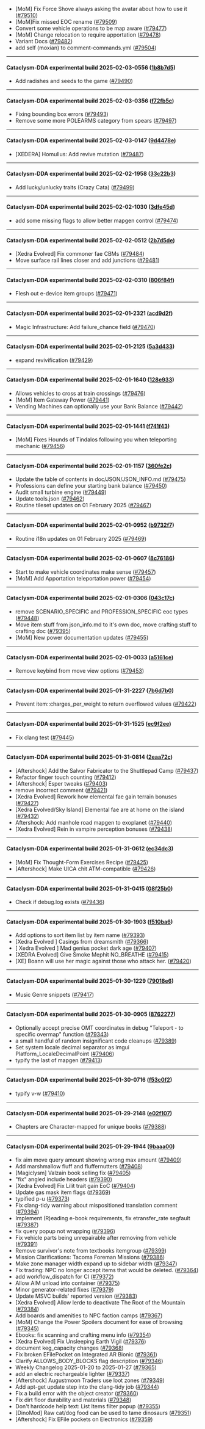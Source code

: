 * [MoM] Fix Force Shove always asking the avatar about how to use it ([#79510](https://github.com/CleverRaven/Cataclysm-DDA/pull/79510))
* [MoM]Fix missed EOC rename ([#79509](https://github.com/CleverRaven/Cataclysm-DDA/pull/79509))
* Convert some vehicle operations to be map aware ([#79477](https://github.com/CleverRaven/Cataclysm-DDA/pull/79477))
* [MoM] Change relocation to require apportation ([#79478](https://github.com/CleverRaven/Cataclysm-DDA/pull/79478))
* Variant Docs ([#79482](https://github.com/CleverRaven/Cataclysm-DDA/pull/79482))
* add self (moxian) to comment-commands.yml ([#79504](https://github.com/CleverRaven/Cataclysm-DDA/pull/79504))

---

#### Cataclysm-DDA experimental build 2025-02-03-0556 ([1b8b7d5](https://github.com/CleverRaven/Cataclysm-DDA/releases/tag/cdda-experimental-2025-02-03-0556))

* Add radishes and seeds to the game ([#79490](https://github.com/CleverRaven/Cataclysm-DDA/pull/79490))

---

#### Cataclysm-DDA experimental build 2025-02-03-0356 ([f72fb5c](https://github.com/CleverRaven/Cataclysm-DDA/releases/tag/cdda-experimental-2025-02-03-0356))

* Fixing bounding box errors ([#79493](https://github.com/CleverRaven/Cataclysm-DDA/pull/79493))
* Remove some more POLEARMS category from spears ([#79497](https://github.com/CleverRaven/Cataclysm-DDA/pull/79497))

---

#### Cataclysm-DDA experimental build 2025-02-03-0147 ([9d4478e](https://github.com/CleverRaven/Cataclysm-DDA/releases/tag/cdda-experimental-2025-02-03-0147))

* [XEDERA] Homullus: Add revive mutation ([#79487](https://github.com/CleverRaven/Cataclysm-DDA/pull/79487))

---

#### Cataclysm-DDA experimental build 2025-02-02-1958 ([33c22b3](https://github.com/CleverRaven/Cataclysm-DDA/releases/tag/cdda-experimental-2025-02-02-1958))

* Add lucky/unlucky traits (Crazy Cata) ([#79499](https://github.com/CleverRaven/Cataclysm-DDA/pull/79499))

---

#### Cataclysm-DDA experimental build 2025-02-02-1030 ([3dfe45d](https://github.com/CleverRaven/Cataclysm-DDA/releases/tag/cdda-experimental-2025-02-02-1030))

* add some missing flags to allow better mapgen control ([#79474](https://github.com/CleverRaven/Cataclysm-DDA/pull/79474))

---

#### Cataclysm-DDA experimental build 2025-02-02-0512 ([2b7d5de](https://github.com/CleverRaven/Cataclysm-DDA/releases/tag/cdda-experimental-2025-02-02-0512))

* [Xedra Evolved] Fix commoner fae CBMs ([#79484](https://github.com/CleverRaven/Cataclysm-DDA/pull/79484))
* Move surface rail lines closer and add junctions ([#79481](https://github.com/CleverRaven/Cataclysm-DDA/pull/79481))

---

#### Cataclysm-DDA experimental build 2025-02-02-0310 ([806f84f](https://github.com/CleverRaven/Cataclysm-DDA/releases/tag/cdda-experimental-2025-02-02-0310))

* Flesh out e-device item groups ([#79471](https://github.com/CleverRaven/Cataclysm-DDA/pull/79471))

---

#### Cataclysm-DDA experimental build 2025-02-01-2321 ([acd9d2f](https://github.com/CleverRaven/Cataclysm-DDA/releases/tag/cdda-experimental-2025-02-01-2321))

* Magic Infrastructure: Add failure_chance field ([#79470](https://github.com/CleverRaven/Cataclysm-DDA/pull/79470))

---

#### Cataclysm-DDA experimental build 2025-02-01-2125 ([5a3d433](https://github.com/CleverRaven/Cataclysm-DDA/releases/tag/cdda-experimental-2025-02-01-2125))

* expand revivification ([#79429](https://github.com/CleverRaven/Cataclysm-DDA/pull/79429))

---

#### Cataclysm-DDA experimental build 2025-02-01-1640 ([128e933](https://github.com/CleverRaven/Cataclysm-DDA/releases/tag/cdda-experimental-2025-02-01-1640))

* Allows vehicles to cross at train crossings ([#79476](https://github.com/CleverRaven/Cataclysm-DDA/pull/79476))
* [MoM] Item Gateway Power ([#79441](https://github.com/CleverRaven/Cataclysm-DDA/pull/79441))
* Vending Machines can optionally use your Bank Balance ([#79442](https://github.com/CleverRaven/Cataclysm-DDA/pull/79442))

---

#### Cataclysm-DDA experimental build 2025-02-01-1441 ([f741f43](https://github.com/CleverRaven/Cataclysm-DDA/releases/tag/cdda-experimental-2025-02-01-1441))

* [MoM] Fixes Hounds of Tindalos following you when teleporting mechanic ([#79456](https://github.com/CleverRaven/Cataclysm-DDA/pull/79456))

---

#### Cataclysm-DDA experimental build 2025-02-01-1157 ([360fe2c](https://github.com/CleverRaven/Cataclysm-DDA/releases/tag/cdda-experimental-2025-02-01-1157))

* Update the table of contents in doc/JSON/JSON_INFO.md ([#79475](https://github.com/CleverRaven/Cataclysm-DDA/pull/79475))
* Professions can define your starting bank balance ([#79450](https://github.com/CleverRaven/Cataclysm-DDA/pull/79450))
* Audit small turbine engine ([#79449](https://github.com/CleverRaven/Cataclysm-DDA/pull/79449))
* Update tools.json ([#79462](https://github.com/CleverRaven/Cataclysm-DDA/pull/79462))
* Routine tileset updates on 01 February 2025 ([#79467](https://github.com/CleverRaven/Cataclysm-DDA/pull/79467))

---

#### Cataclysm-DDA experimental build 2025-02-01-0952 ([b9732f7](https://github.com/CleverRaven/Cataclysm-DDA/releases/tag/cdda-experimental-2025-02-01-0952))

* Routine i18n updates on 01 February 2025 ([#79469](https://github.com/CleverRaven/Cataclysm-DDA/pull/79469))

---

#### Cataclysm-DDA experimental build 2025-02-01-0607 ([8c76186](https://github.com/CleverRaven/Cataclysm-DDA/releases/tag/cdda-experimental-2025-02-01-0607))

* Start to make vehicle coordinates make sense ([#79457](https://github.com/CleverRaven/Cataclysm-DDA/pull/79457))
* [MoM] Add Apportation teleportation power ([#79454](https://github.com/CleverRaven/Cataclysm-DDA/pull/79454))

---

#### Cataclysm-DDA experimental build 2025-02-01-0306 ([043c17c](https://github.com/CleverRaven/Cataclysm-DDA/releases/tag/cdda-experimental-2025-02-01-0306))

* remove SCENARIO_SPECIFIC and PROFESSION_SPECIFIC eoc types ([#79448](https://github.com/CleverRaven/Cataclysm-DDA/pull/79448))
* Move item stuff from json_info.md to it's own doc, move crafting stuff to crafting doc ([#79395](https://github.com/CleverRaven/Cataclysm-DDA/pull/79395))
* [MoM] New power documentation updates ([#79455](https://github.com/CleverRaven/Cataclysm-DDA/pull/79455))

---

#### Cataclysm-DDA experimental build 2025-02-01-0033 ([a5161ce](https://github.com/CleverRaven/Cataclysm-DDA/releases/tag/cdda-experimental-2025-02-01-0033))

* Remove keybind from move view options ([#79453](https://github.com/CleverRaven/Cataclysm-DDA/pull/79453))

---

#### Cataclysm-DDA experimental build 2025-01-31-2227 ([7b6d7b0](https://github.com/CleverRaven/Cataclysm-DDA/releases/tag/cdda-experimental-2025-01-31-2227))

* Prevent item::charges_per_weight to return overflowed values ([#79422](https://github.com/CleverRaven/Cataclysm-DDA/pull/79422))

---

#### Cataclysm-DDA experimental build 2025-01-31-1525 ([ec9f2ee](https://github.com/CleverRaven/Cataclysm-DDA/releases/tag/cdda-experimental-2025-01-31-1525))

* Fix clang test ([#79445](https://github.com/CleverRaven/Cataclysm-DDA/pull/79445))

---

#### Cataclysm-DDA experimental build 2025-01-31-0814 ([2eaa72c](https://github.com/CleverRaven/Cataclysm-DDA/releases/tag/cdda-experimental-2025-01-31-0814))

* [Aftershock] Add the Salvor Fabricator to the Shuttlepad Camp ([#79437](https://github.com/CleverRaven/Cataclysm-DDA/pull/79437))
* Refactor finger touch counting ([#79412](https://github.com/CleverRaven/Cataclysm-DDA/pull/79412))
* [Aftershock] Esper tweaks ([#79403](https://github.com/CleverRaven/Cataclysm-DDA/pull/79403))
* remove incorrect comment ([#79421](https://github.com/CleverRaven/Cataclysm-DDA/pull/79421))
* [Xedra Evolved] Rework how elemental fae gain terrain bonuses ([#79427](https://github.com/CleverRaven/Cataclysm-DDA/pull/79427))
* [Xedra Evolved/Sky Island] Elemental fae are at home on the island ([#79432](https://github.com/CleverRaven/Cataclysm-DDA/pull/79432))
* Aftershock: Add manhole road mapgen to exoplanet ([#79440](https://github.com/CleverRaven/Cataclysm-DDA/pull/79440))
* [Xedra Evolved] Rein in vampire perception bonuses ([#79438](https://github.com/CleverRaven/Cataclysm-DDA/pull/79438))

---

#### Cataclysm-DDA experimental build 2025-01-31-0612 ([ec34dc3](https://github.com/CleverRaven/Cataclysm-DDA/releases/tag/cdda-experimental-2025-01-31-0612))

* [MoM] Fix Thought-Form Exercises Recipe ([#79425](https://github.com/CleverRaven/Cataclysm-DDA/pull/79425))
* [Aftershock] Make UICA chit ATM-compatible ([#79426](https://github.com/CleverRaven/Cataclysm-DDA/pull/79426))

---

#### Cataclysm-DDA experimental build 2025-01-31-0415 ([08f25b0](https://github.com/CleverRaven/Cataclysm-DDA/releases/tag/cdda-experimental-2025-01-31-0415))

* Check if debug.log exists ([#79436](https://github.com/CleverRaven/Cataclysm-DDA/pull/79436))

---

#### Cataclysm-DDA experimental build 2025-01-30-1903 ([f510ba6](https://github.com/CleverRaven/Cataclysm-DDA/releases/tag/cdda-experimental-2025-01-30-1903))

* Add options to sort item list by item name ([#79393](https://github.com/CleverRaven/Cataclysm-DDA/pull/79393))
* [Xedra Evolved ] Casings from dreamsmith ([#79366](https://github.com/CleverRaven/Cataclysm-DDA/pull/79366))
* [ Xedra Evolved ] Mad genius pocket dark age ([#79407](https://github.com/CleverRaven/Cataclysm-DDA/pull/79407))
* [XEDRA Evolved] Give Smoke Mephit NO_BREATHE ([#79415](https://github.com/CleverRaven/Cataclysm-DDA/pull/79415))
* [XE] Boann will use her magic against those who attack her. ([#79420](https://github.com/CleverRaven/Cataclysm-DDA/pull/79420))

---

#### Cataclysm-DDA experimental build 2025-01-30-1229 ([79018e6](https://github.com/CleverRaven/Cataclysm-DDA/releases/tag/cdda-experimental-2025-01-30-1229))

* Music Genre snippets ([#79417](https://github.com/CleverRaven/Cataclysm-DDA/pull/79417))

---

#### Cataclysm-DDA experimental build 2025-01-30-0905 ([8762277](https://github.com/CleverRaven/Cataclysm-DDA/releases/tag/cdda-experimental-2025-01-30-0905))

* Optionally accept precise OMT coordinates in debug "Teleport - to specific overmap" function ([#79343](https://github.com/CleverRaven/Cataclysm-DDA/pull/79343))
* a small handful of random insignificant code cleanups ([#79389](https://github.com/CleverRaven/Cataclysm-DDA/pull/79389))
* Set system locale decimal separator as imgui Platform_LocaleDecimalPoint ([#79406](https://github.com/CleverRaven/Cataclysm-DDA/pull/79406))
* typify the last of mapgen ([#79413](https://github.com/CleverRaven/Cataclysm-DDA/pull/79413))

---

#### Cataclysm-DDA experimental build 2025-01-30-0716 ([f53c0f2](https://github.com/CleverRaven/Cataclysm-DDA/releases/tag/cdda-experimental-2025-01-30-0716))

* typify v-w ([#79410](https://github.com/CleverRaven/Cataclysm-DDA/pull/79410))

---

#### Cataclysm-DDA experimental build 2025-01-29-2148 ([e02f107](https://github.com/CleverRaven/Cataclysm-DDA/releases/tag/cdda-experimental-2025-01-29-2148))

* Chapters are Character-mapped for unique books ([#79388](https://github.com/CleverRaven/Cataclysm-DDA/pull/79388))

---

#### Cataclysm-DDA experimental build 2025-01-29-1944 ([9baaa00](https://github.com/CleverRaven/Cataclysm-DDA/releases/tag/cdda-experimental-2025-01-29-1944))

* fix aim move query amount showing wrong max amount ([#79409](https://github.com/CleverRaven/Cataclysm-DDA/pull/79409))
* Add marshmallow fluff and fluffernutters ([#79408](https://github.com/CleverRaven/Cataclysm-DDA/pull/79408))
* [Magiclysm] Valzain book selling fix ([#79405](https://github.com/CleverRaven/Cataclysm-DDA/pull/79405))
* "fix" angled include headers ([#79390](https://github.com/CleverRaven/Cataclysm-DDA/pull/79390))
* [Xedra Evolved] Fix Lilit trait gain EoC ([#79404](https://github.com/CleverRaven/Cataclysm-DDA/pull/79404))
* Update gas mask item flags ([#79369](https://github.com/CleverRaven/Cataclysm-DDA/pull/79369))
* typified p-u ([#79373](https://github.com/CleverRaven/Cataclysm-DDA/pull/79373))
* Fix clang-tidy warning about mispositioned translation comment ([#79394](https://github.com/CleverRaven/Cataclysm-DDA/pull/79394))
* Implement (R)eading e-book requirements, fix etransfer_rate segfault ([#79387](https://github.com/CleverRaven/Cataclysm-DDA/pull/79387))
* fix query popup not wrapping ([#79396](https://github.com/CleverRaven/Cataclysm-DDA/pull/79396))
* Fix vehicle parts being unrepairable after removing from vehicle ([#79391](https://github.com/CleverRaven/Cataclysm-DDA/pull/79391))
* Remove survivor's note from textbooks itemgroup ([#79399](https://github.com/CleverRaven/Cataclysm-DDA/pull/79399))
* Mission Clarifications: Tacoma Foreman Missions ([#79386](https://github.com/CleverRaven/Cataclysm-DDA/pull/79386))
* Make zone manager width expand up to sidebar width ([#79347](https://github.com/CleverRaven/Cataclysm-DDA/pull/79347))
* Fix trading: NPC no longer accept items that would be deleted. ([#79364](https://github.com/CleverRaven/Cataclysm-DDA/pull/79364))
* add workflow_dispatch for CI ([#79372](https://github.com/CleverRaven/Cataclysm-DDA/pull/79372))
* Allow AIM unload into container ([#79375](https://github.com/CleverRaven/Cataclysm-DDA/pull/79375))
* Minor generator-related fixes ([#79379](https://github.com/CleverRaven/Cataclysm-DDA/pull/79379))
* Update MSVC builds' reported version ([#79383](https://github.com/CleverRaven/Cataclysm-DDA/pull/79383))
* [Xedra Evolved] Allow Ierde to deactivate The Root of the Mountain ([#79384](https://github.com/CleverRaven/Cataclysm-DDA/pull/79384))
* Add boards and amenities to NPC faction camps ([#79367](https://github.com/CleverRaven/Cataclysm-DDA/pull/79367))
* [MoM] Change the Power Spoilers document for ease of browsing ([#79345](https://github.com/CleverRaven/Cataclysm-DDA/pull/79345))
* Ebooks: fix scanning and crafting menu info ([#79354](https://github.com/CleverRaven/Cataclysm-DDA/pull/79354))
* [Xedra Evolved] Fix Unsleeping Earth Vigil ([#79376](https://github.com/CleverRaven/Cataclysm-DDA/pull/79376))
* document keg_capacity changes ([#79368](https://github.com/CleverRaven/Cataclysm-DDA/pull/79368))
* Fix broken EFilePocket on Integrated AR Bionic ([#79361](https://github.com/CleverRaven/Cataclysm-DDA/pull/79361))
* Clarify ALLOWS_BODY_BLOCKS flag description ([#79346](https://github.com/CleverRaven/Cataclysm-DDA/pull/79346))
* Weekly Changelog 2025-01-20 to 2025-01-27 ([#79365](https://github.com/CleverRaven/Cataclysm-DDA/pull/79365))
* add an electric rechargeable lighter ([#79337](https://github.com/CleverRaven/Cataclysm-DDA/pull/79337))
* [Aftershock] Augustmoon Traders use loot zones ([#79349](https://github.com/CleverRaven/Cataclysm-DDA/pull/79349))
* Add apt-get update step into the clang-tidy job ([#79344](https://github.com/CleverRaven/Cataclysm-DDA/pull/79344))
* Fix a build error with the object creator ([#79360](https://github.com/CleverRaven/Cataclysm-DDA/pull/79360))
* Fix dirt floor durability and materials ([#79348](https://github.com/CleverRaven/Cataclysm-DDA/pull/79348))
* Don't hardcode help text: List Items filter popup ([#79355](https://github.com/CleverRaven/Cataclysm-DDA/pull/79355))
* [DinoMod] Raw cat/dog food can be used to tame dinosaurs ([#79351](https://github.com/CleverRaven/Cataclysm-DDA/pull/79351))
* [Aftershock] Fix EFile pockets on Electronics ([#79359](https://github.com/CleverRaven/Cataclysm-DDA/pull/79359))
